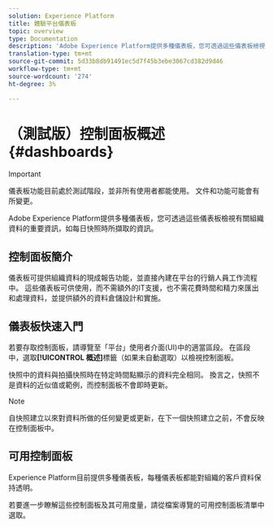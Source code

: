 ```yaml
---
solution: Experience Platform
title: 體驗平台儀表板
topic: overview
type: Documentation
description: 'Adobe Experience Platform提供多種儀表板，您可透過這些儀表板檢視有關組織資料的重要資訊，如每日快照時所擷取的資訊。 '
translation-type: tm+mt
source-git-commit: 5d33b8db91491ec5d7f45b3ebe3067cd382d9d46
workflow-type: tm+mt
source-wordcount: '274'
ht-degree: 3%

---
```



# （測試版）控制面板概述{#dashboards}

>[!IMPORTANT]
>
>儀表板功能目前處於測試階段，並非所有使用者都能使用。 文件和功能可能會有所變更。

Adobe Experience Platform提供多種儀表板，您可透過這些儀表板檢視有關組織資料的重要資訊，如每日快照時所擷取的資訊。

## 控制面板簡介

儀表板可提供組織資料的現成報告功能，並直接內建在平台的行銷人員工作流程中。 這些儀表板可供使用，而不需額外的IT支援，也不需花費時間和精力來匯出和處理資料，並提供額外的資料倉儲設計和實施。

## 儀表板快速入門

若要存取控制面板，請導覽至「平台」使用者介面(UI)中的適當區段。 在區段中，選取&#x200B;**[!UICONTROL 概述]**&#x200B;標籤（如果未自動選取）以檢視控制面板。

快照中的資料與拍攝快照時在特定時間點顯示的資料完全相同。 換言之，快照不是資料的近似值或範例，而控制面板不會即時更新。

>[!NOTE]
>
>自快照建立以來對資料所做的任何變更或更新，在下一個快照建立之前，不會反映在控制面板中。

## 可用控制面板

Experience Platform目前提供多種儀表板，每種儀表板都能對組織的客戶資料保持透明。

若要進一步瞭解這些控制面板及其可用度量，請從檔案導覽的可用控制面板清單中選取。